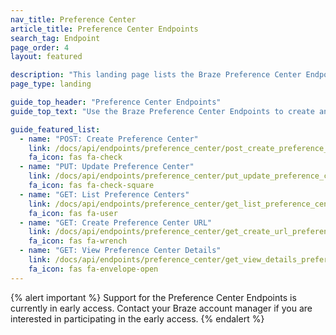 ```yaml
---
nav_title: Preference Center
article_title: Preference Center Endpoints
search_tag: Endpoint
page_order: 4
layout: featured

description: "This landing page lists the Braze Preference Center Endpoints."
page_type: landing

guide_top_header: "Preference Center Endpoints"
guide_top_text: "Use the Braze Preference Center Endpoints to create and update preference centers to allow your users to manage their notification preferences for email campaigns."

guide_featured_list:
  - name: "POST: Create Preference Center"
    link: /docs/api/endpoints/preference_center/post_create_preference_center/
    fa_icon: fas fa-check
  - name: "PUT: Update Preference Center"
    link: /docs/api/endpoints/preference_center/put_update_preference_center/
    fa_icon: fas fa-check-square
  - name: "GET: List Preference Centers"
    link: /docs/api/endpoints/preference_center/get_list_preference_center/
    fa_icon: fas fa-user
  - name: "GET: Create Preference Center URL"
    link: /docs/api/endpoints/preference_center/get_create_url_preference_center/
    fa_icon: fas fa-wrench
  - name: "GET: View Preference Center Details"
    link: /docs/api/endpoints/preference_center/get_view_details_preference_center/
    fa_icon: fas fa-envelope-open
---
```


{% alert important %}
Support for the Preference Center Endpoints is currently in early access. Contact your Braze account manager if you are interested in participating in the early access.
{% endalert %}